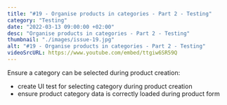 ```yaml
---
title: "#19 - Organise products in categories - Part 2 - Testing"
category: "Testing"
date: "2022-03-13 09:00:00 +02:00"
desc: "Organise products in categories - Part 2 - Testing"
thumbnail: "./images/issue-19.jpg"
alt: "#19 - Organise products in categories - Part 2 - Testing"
videoSrcURL: https://www.youtube.com/embed/ttgiw6SR59Q
---
```


Ensure a category can be selected during product creation:

* create UI test for selecting category during product creation
* ensure product category data is correctly loaded during product form